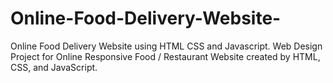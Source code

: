 # Online-Food-Delivery-Website-
Online Food Delivery Website using HTML CSS and Javascript. Web Design Project for Online Responsive Food / Restaurant Website created by HTML, CSS, and JavaScript.
